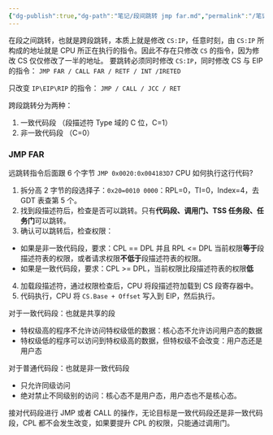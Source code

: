 ```yaml
---
{"dg-publish":true,"dg-path":"笔记/段间跳转 jmp far.md","permalink":"/笔记/段间跳转 jmp far/","noteIcon":"1","created":"","updated":""}
---
```


在段之间跳转，也就是跨段跳转，本质上就是修改 `CS:IP`，任意时刻，由 `CS:IP` 所构成的地址就是 CPU 所正在执行的指令。因此不存在只修改 `CS` 的指令，因为修改 CS 仅仅修改了一半的地址。
要跳转必须同时修改 `CS:IP`，同时修改 CS 与 EIP 的指令：
`JMP FAR / CALL FAR / RETF / INT /IRETED`

只改变 `IP\EIP\RIP` 的指令：
`JMP / CALL / JCC / RET`

跨段跳转分为两种：
1. 一致代码段 （段描述符 Type 域的 C 位，C=1）
2. 非一致代码段 （C=0）

### JMP FAR
远跳转指令后面跟 6 个字节
`JMP 0x0020:0x004183D7` CPU 如何执行这行代码?
1. 拆分高 2 字节的段选择子：`0x20=0010 0000`：RPL=0，TI=0，Index=4，去 GDT 表查第 5 个。
2. 找到段描述符后，检查是否可以跳转。只有**代码段、调用门、TSS 任务段、任务门**可以跳转。
3. 确认可以跳转后，检查权限：
  - 如果是非一致代码段，要求：CPL == DPL 并且 RPL <= DPL  当前权限**等于**段描述符表的权限，或者请求权限**不低于**段描述符表的权限。
  - 如果是一致代码段，要求：CPL >= DPL，当前权限比段描述符表的权限**低**
4. 加载段描述符，通过权限检查后，CPU 将段描述符加载到 CS 段寄存器中。
5. 代码执行，CPU 将 `CS.Base + Offset` 写入到 EIP，然后执行。



对于一致代码段：也就是共享的段
- 特权级高的程序不允许访问特权级低的数据：核心态不允许访问用户态的数据
- 特权级低的程序可以访问到特权级高的数据，但特权级不会改变：用户态还是用户态

对于普通代码段：也就是非一致代码段
- 只允许同级访问
- 绝对禁止不同级别的访问：核心态不是用户态，用户态也不是核心态。


接对代码段进行 JMP 或者 CALL 的操作，无论目标是一致代码段还是非一致代码段，CPL 都不会发生改变，如果要提升 CPL 的权限，只能通过调用门。
